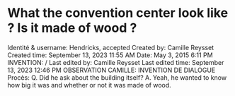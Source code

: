 # What the convention center look like ? Is it made of wood ?

Identité & username: Hendricks, accepted
Created by: Camille Reysset
Created time: September 13, 2023 11:55 AM
Date: May 3, 2015 6:11 PM
INVENTION: /
Last edited by: Camille Reysset
Last edited time: September 13, 2023 12:46 PM
OBSERVATION CAMILLE: INVENTION DE DIALOGUE
Procès: Q. Did he ask about the building itself?
A. Yeah, he wanted to know how big it was and whether or
not it was made of wood.